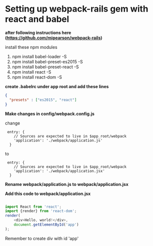 

# Setting up webpack-rails gem with react and babel

**after following instructions here (https://github.com/mipearson/webpack-rails)**

install these npm modules

1. npm install babel-loader -S
1. npm install babel-preset-es2015 -S
1. npm install babel-preset-react -S
1. npm install react -S
1. npm install react-dom -S

**create .babelrc under app root and add these lines**
````json
{
  "presets" : ["es2015", "react"]
}
````

**Make changes in config/webpack.config.js**

change
````jasvascript
 entry: {
    // Sources are expected to live in $app_root/webpack
    'application': './webpack/application.js'
  }
````

to
````jasvascript
 entry: {
    // Sources are expected to live in $app_root/webpack
    'application': './webpack/application.jsx'
  }
````

**Rename webpack/application.js to webpack/application.jsx**

**Add this code to webpack/application.jsx**

```js

import React from 'react';
import {render} from 'react-dom';
render(
    <div>Hello, world!</div>,
    document.getElementById('app')
);

```

Remember to create div with id 'app'